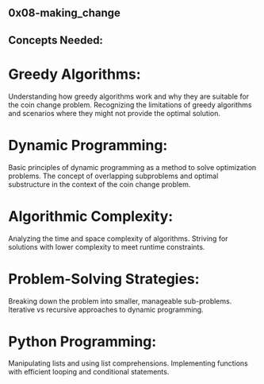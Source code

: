 ## 0x08-making_change

## Concepts Needed:
# Greedy Algorithms:

Understanding how greedy algorithms work and why they are suitable for the coin change problem.
Recognizing the limitations of greedy algorithms and scenarios where they might not provide the optimal solution.
# Dynamic Programming:

Basic principles of dynamic programming as a method to solve optimization problems.
The concept of overlapping subproblems and optimal substructure in the context of the coin change problem.
# Algorithmic Complexity:

Analyzing the time and space complexity of algorithms.
Striving for solutions with lower complexity to meet runtime constraints.
# Problem-Solving Strategies:

Breaking down the problem into smaller, manageable sub-problems.
Iterative vs recursive approaches to dynamic programming.
# Python Programming:

Manipulating lists and using list comprehensions.
Implementing functions with efficient looping and conditional statements.
